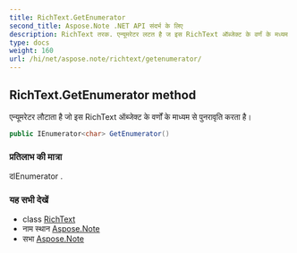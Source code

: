 ```yaml
---
title: RichText.GetEnumerator
second_title: Aspose.Note .NET API संदर्भ के लिए
description: RichText तरक. एन्यूमरेटर लटत है ज इस RichText ऑब्जेक्ट के वर्णं के मध्यम से पुनरवृत करत है
type: docs
weight: 160
url: /hi/net/aspose.note/richtext/getenumerator/
---
```

## RichText.GetEnumerator method

एन्यूमरेटर लौटाता है जो इस RichText ऑब्जेक्ट के वर्णों के माध्यम से पुनरावृति करता है।

```csharp
public IEnumerator<char> GetEnumerator()
```

### प्रतिलाभ की मात्रा

दIEnumerator .

### यह सभी देखें

* class [RichText](../)
* नाम स्थान [Aspose.Note](../../richtext/)
* सभा [Aspose.Note](../../../)


